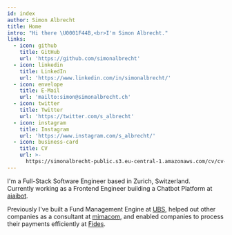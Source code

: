 ```yaml
---
id: index
author: Simon Albrecht
title: Home
intro: "Hi there \U0001F44B,<br>I'm Simon Albrecht."
links:
  - icon: github
    title: GitHub
    url: 'https://github.com/simonalbrecht'
  - icon: linkedin
    title: LinkedIn
    url: 'https://www.linkedin.com/in/simonalbrecht/'
  - icon: envelope
    title: E-Mail
    url: 'mailto:simon@simonalbrecht.ch'
  - icon: twitter
    title: Twitter
    url: 'https://twitter.com/s_albrecht'
  - icon: instagram
    title: Instagram
    url: 'https://www.instagram.com/s_albrecht/'
  - icon: business-card
    title: CV
    url: >-
      https://simonalbrecht-public.s3.eu-central-1.amazonaws.com/cv/cv-simon-albrecht.pdf
---
```


I'm a Full-Stack Software Engineer based in Zurich, Switzerland.  
Currently working as a Frontend Engineer building a Chatbot Platform at [aiaibot](https://www.aiaibot.com/).  

Previously I've built a Fund Management Engine at [UBS](https://www.ubs.com/), helped out other companies as a consultant at [mimacom](https://www.mimacom.com/), and enabled companies to process their payments efficiently at [Fides](https://www.fides.ch/).
